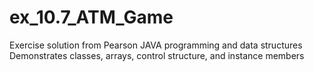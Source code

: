 # ex_10.7_ATM_Game
Exercise solution from Pearson JAVA programming and data structures  
Demonstrates classes, arrays, control structure, and instance members
